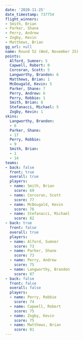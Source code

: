 ```yaml
---
date: '2020-11-25'
date_timestamp: 737754
flight_winners:
- Smith, Brian
- Parker, Shane
- Perry, Andrew
- Zogby, Kevin
- Matthews, Brian
gg_url: null
name: Round 52 (Wed, November 25)
points:
  Alford, Sumner: 5
  Capwell, Robert: 0
  Corcoran, Scott: 5
  Langworthy, Brandon: 6
  Matthews, Brian: 1
  McDougald, Kevin: 5
  Parker, Shane: 7
  Perry, Andrew: 6
  Perry, Robbie: 1
  Smith, Brian: 8
  Stefanacci, Michael: 5
  Zogby, Kevin: 1
skins:
  Langworthy, Brandon:
  - 6
  Parker, Shane:
  - 17
  Perry, Robbie:
  - 9
  Smith, Brian:
  - 1
  - 14
teams:
- back: false
  front: true
  overall: true
  players:
  - name: Smith, Brian
    score: 69
  - name: Corcoran, Scott
    score: 77
  - name: McDougald, Kevin
    score: 76
  - name: Stefanacci, Michael
    score: 82
- back: true
  front: false
  overall: true
  players:
  - name: Alford, Sumner
    score: 73
  - name: Parker, Shane
    score: 73
  - name: Perry, Andrew
    score: 75
  - name: Langworthy, Brandon
    score: 87
- back: false
  front: false
  overall: false
  players:
  - name: Perry, Robbie
    score: 74
  - name: Capwell, Robert
    score: 75
  - name: Zogby, Kevin
    score: 75
  - name: Matthews, Brian
    score: 81
---
```

